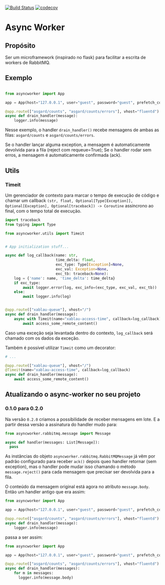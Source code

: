 
[![Build Status](https://travis-ci.org/B2W-BIT/async-worker.svg?branch=master)](https://travis-ci.org/B2W-BIT/async-worker)
[![codecov](https://codecov.io/gh/B2W-BIT/async-worker/branch/master/graph/badge.svg)](https://codecov.io/gh/B2W-BIT/async-worker)

# Async Worker

## Propósito

Ser um microframework (inspirado no flask) para facilitar a escrita de workers de RabbitMQ.


## Exemplo

```python

from asyncworker import App

app = App(host="127.0.0.1", user="guest", password="guest", prefetch_count=256)

@app.route(["asgard/counts", "asgard/counts/errors"], vhost="fluentd")
async def drain_handler(message):
    logger.info(message)

```

Nesse exemplo, o handler `drain_handler()` recebe mensagens de ambas as filas: `asgard/counts` e `asgard/counts/errors`.

Se o handler lançar alguma exception, a mensagem é automaticamente devolvida para a fila (reject com requeue=True);
Se o handler rodar sem erros, a mensagem é automaticamente confirmada (ack).


## Utils
### Timeit

Um gerenciador de contexto para marcar o tempo de execução de código e chamar
um callback `(str, float, Optional[Type[Exception]], Optional[Exception], Optional[traceback]) -> Coroutine` 
assíncrono ao final, com o tempo total de execução.

```python
import traceback
from typing import Type

from asyncworker.utils import Timeit


# App initialization stuff...

async def log_callback(name: str,
                       time_delta: float, 
                       exc_type: Type[Exception]=None, 
                       exc_val: Exception=None, 
                       exc_tb: traceback=None):
    log = {'name': name, 'time_delta': time_delta}
    if exc_type:
        await logger.error(log, exc_info=(exc_type, exc_val, exc_tb))
    else:
        await logger.info(log)


@app.route(["xablau-queue"], vhost="/")
async def drain_handler(message):
    async with Timeit(name="xablau-access-time", callback=log_callback):
        await access_some_remote_content()
```

Caso uma exceção seja levantada dentro do contexto, `log_callback` será chamado
com os dados da exceção.

Também é possível utilizar `Timeit` como um decorator:

```python
# ...

@app.route(["xablau-queue"], vhost="/")
@Timeit(name="xablau-access-time", callback=log_callback)
async def drain_handler(message):
    await access_some_remote_content()
```

## Atualizando o async-worker no seu projeto

### 0.1.0 para 0.2.0

Na versão `0.2.0` criamos a possibilidade de receber mensagens em lote. E a partir dessa versão
a assinatura do handler mudo para:

```python
from asyncworker.rabbitmq.message import Message

async def handler(messages: List[Message]):
  pass
```

As instâncias do objeto `asyncworker.rabbitmq.RabbitMQMessage` já vêm por padrão configurado para receber `ack()` 
depois queo handler retornar (sem exception), mas o handler pode mudar isso
chamando o método `message.reject()` para cada mensagem que precisar ser devolvida para a fila.

O conteúdo da mensagem original está agora no atributo `message.body`. Então um handler antigo que era assim:

```python
from asyncworker import App

app = App(host="127.0.0.1", user="guest", password="guest", prefetch_count=256)

@app.route(["asgard/counts", "asgard/counts/errors"], vhost="fluentd")
async def drain_handler(message):
    logger.info(message)

```

passa a ser assim:

```python
from asyncworker import App

app = App(host="127.0.0.1", user="guest", password="guest", prefetch_count=256)

@app.route(["asgard/counts", "asgard/counts/errors"], vhost="fluentd")
async def drain_handler(messages):
    for m in messages:
      logger.info(message.body)

```
